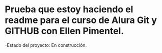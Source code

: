 <h1>Prueba que estoy haciendo el readme para el curso de Alura Git y GITHUB con Ellen Pimentel. </h1>

-Estado del proyecto: En construcción.
